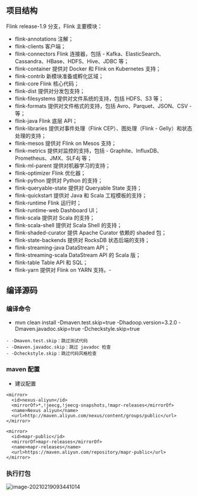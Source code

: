 ## 项目结构
Flink release-1.9 分支，Flink 主要模块：
- flink-annotations 注解；
- flink-clients 客户端；
- flink-connectors Flink 连接器，包括 - Kafka、ElasticSearch、Cassandra、HBase、HDFS、Hive、JDBC 等；
- flink-container 提供对 Docker 和 Flink on Kubernetes 支持；
- flink-contrib 新模块准备或孵化区域；
- flink-core Flink 核心代码；
- flink-dist 提供对分发包支持；
- flink-filesystems 提供对文件系统的支持，包括 HDFS、S3 等；
- flink-formats 提供对文件格式的支持，包括 Avro、Parquet、JSON、CSV - 等；
- flink-java Flink 底层 API；
- flink-libraries 提供对事件处理（Flink CEP）、图处理（Flink - Gelly）和状态处理的支持；
- flink-mesos 提供对 Flink on Mesos 支持；
- flink-metrics 提供对监控的支持，包括 - Graphite、InfluxDB、Prometheus、JMX、SLF4j 等；
- flink-ml-parent 提供对机器学习的支持；
- flink-optimizer Flink 优化器；
- flink-python 提供对 Python 的支持；
- flink-queryable-state 提供对 Queryable State 支持；
- flink-quickstart 提供对 Java 和 Scala 工程模板的支持；
- flink-runtime Flink 运行时；
- flink-runtime-web Dashboard UI；
- flink-scala 提供对 Scala 的支持；
- flink-scala-shell 提供对 Scala Shell 的支持；
- flink-shaded-curator 提供 Apache Curator 依赖的 shaded 包；
- flink-state-backends 提供对 RocksDB 状态后端的支持；
- flink-streaming-java DataStream API；
- flink-streaming-scala DataStream API 的 Scala 版；
- flink-table Table API 和 SQL；
- flink-yarn 提供对 Flink on YARN 支持。-

## 编译源码
### 编译命令
- mvn clean install -Dmaven.test.skip=true -Dhadoop.version=3.2.0 -Dmaven.javadoc.skip=true -Dcheckstyle.skip=true

```
- -Dmaven.test.skip：跳过测试代码
- -Dmaven.javadoc.skip：跳过 javadoc 检查
- -Dcheckstyle.skip：跳过代码风格检查
```

### maven 配置
- 建议配置
```
<mirror>
  <id>nexus-aliyun</id>
  <mirrorOf>*,!jeecg,!jeecg-snapshots,!mapr-releases</mirrorOf>
  <name>Nexus aliyun</name>
  <url>http://maven.aliyun.com/nexus/content/groups/public</url>
</mirror>

<mirror>
  <id>mapr-public</id>
  <mirrorOf>mapr-releases</mirrorOf>
  <name>mapr-releases</name>
  <url>https://maven.aliyun.com/repository/mapr-public</url>
</mirror>
```



### 执行打包

![image-20210219093441014](https://kingcall.oss-cn-hangzhou.aliyuncs.com/blog/img/image-20210219093441014.png)